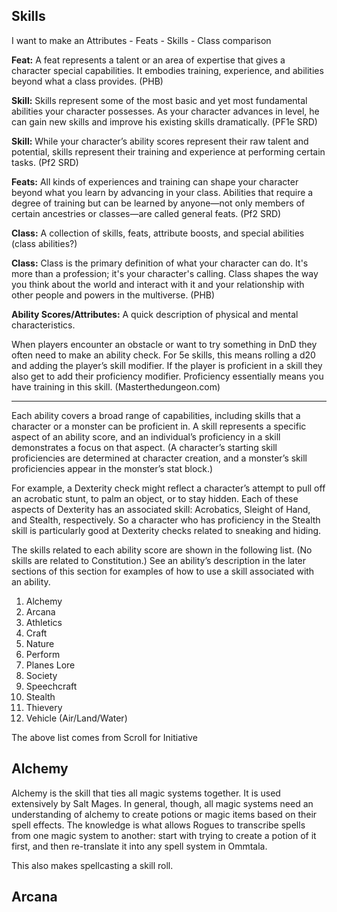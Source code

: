 ## Skills

I want to make an Attributes - Feats - Skills - Class comparison

**Feat:** A feat represents a talent or an area of expertise that gives a character special capabilities. It embodies training, experience, and abilities beyond what a class provides. (PHB)

**Skill:** Skills represent some of the most basic and yet most fundamental  abilities your character possesses. As your character advances in level, he can gain new skills and improve his existing skills dramatically. (PF1e SRD)

**Skill:** While your character’s ability scores represent their raw talent and  potential, skills represent their training and experience at performing  certain tasks. (Pf2 SRD)

**Feats:** All kinds of experiences and training can shape your character beyond  what you learn by advancing in your class. Abilities that require a  degree of training but can be learned by anyone—not only members of  certain ancestries or classes—are called general feats. (Pf2 SRD)

**Class:** A collection of skills, feats, attribute boosts, and special abilities (class abilities?)

**Class:** Class is the primary definition of what your character can do. It's more than a profession; it's your character's calling. Class shapes the way you think about the world and interact with it and your relationship with other people and powers in the multiverse. (PHB)

**Ability Scores/Attributes:** A quick description of physical and mental characteristics.

When players encounter an obstacle or want to try something in DnD they often need to make an ability check. For 5e skills, this means rolling a d20 and adding the player’s skill modifier. If the player is proficient in a skill they also get to add their proficiency modifier. Proficiency essentially means you have training in this skill. (Masterthedungeon.com)

---

Each ability covers a broad range of capabilities, including skills that a character or a monster can be proficient in. A skill represents a specific aspect of an ability score, and an individual’s proficiency in a skill demonstrates a focus on that aspect. (A character’s starting skill proficiencies are determined at character creation, and a monster’s skill proficiencies appear in the monster’s stat block.)

For example, a Dexterity check might reflect a character’s attempt to pull off an acrobatic stunt, to palm an object, or to stay hidden. Each of these aspects of Dexterity has an associated skill: Acrobatics, Sleight of Hand, and Stealth, respectively. So a character who has proficiency in the Stealth skill is particularly good at Dexterity checks related to sneaking and hiding.

The skills related to each ability score are shown in the following list. (No skills are related to Constitution.) See an ability’s description in the later sections of this section for examples of how to use a skill associated with an ability.

1. Alchemy
2. Arcana
3. Athletics
4. Craft
5. Nature
6. Perform
7. Planes Lore
8. Society
9. Speechcraft
10. Stealth
11. Thievery
12. Vehicle (Air/Land/Water)

The above list comes from Scroll for Initiative

## Alchemy

Alchemy is the skill that ties all magic systems together. It is used  extensively by Salt Mages. In general, though, all magic systems need an understanding of alchemy to create potions or magic items based on  their spell effects. The knowledge is what allows Rogues to transcribe  spells from one magic system to another: start with trying to create a  potion of it first, and then re-translate it into any spell system in  Ommtala.

This also makes spellcasting a skill roll.

## Arcana

